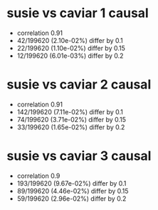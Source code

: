 # susie vs caviar  1 causal

- correlation 0.91
- 42/199620 (2.10e-02%) differ by 0.1
- 22/199620 (1.10e-02%) differ by 0.15
- 12/199620 (6.01e-03%) differ by 0.2


# susie vs caviar  2 causal

- correlation 0.91
- 142/199620 (7.11e-02%) differ by 0.1
- 74/199620 (3.71e-02%) differ by 0.15
- 33/199620 (1.65e-02%) differ by 0.2


# susie vs caviar  3 causal

- correlation 0.9
- 193/199620 (9.67e-02%) differ by 0.1
- 89/199620 (4.46e-02%) differ by 0.15
- 59/199620 (2.96e-02%) differ by 0.2


